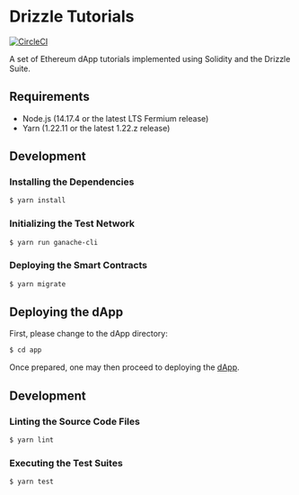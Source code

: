 # Drizzle Tutorials

[![CircleCI](https://circleci.com/gh/jrgriffiniii/drizzle-tutorials/tree/main.svg?style=svg)](https://circleci.com/gh/jrgriffiniii/drizzle-tutorials/tree/main)

A set of Ethereum dApp tutorials implemented using Solidity and the Drizzle Suite.

## Requirements

- Node.js (14.17.4 or the latest LTS Fermium release)
- Yarn (1.22.11 or the latest 1.22.z release)

## Development

### Installing the Dependencies

```bash
$ yarn install
```

### Initializing the Test Network

```bash
$ yarn run ganache-cli
```

### Deploying the Smart Contracts

```bash
$ yarn migrate
```

## Deploying the dApp

First, please change to the dApp directory:

```bash
$ cd app
```

Once prepared, one may then proceed to deploying the [dApp](./app/README.md).

## Development

### Linting the Source Code Files

```bash
$ yarn lint
```

### Executing the Test Suites

```bash
$ yarn test
```
